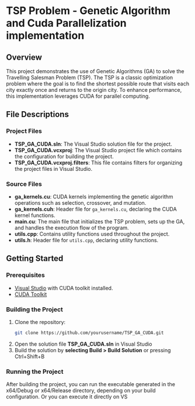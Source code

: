 # TSP Problem - Genetic Algorithm and Cuda Parallelization implementation

## Overview

This project demonstrates the use of Genetic Algorithms (GA) to solve the Travelling Salesman Problem (TSP). The TSP is a classic optimization problem where the goal is to find the shortest possible route that visits each city exactly once and returns to the origin city. To enhance performance, this implementation leverages CUDA for parallel computing.

## File Descriptions

### Project Files
- **TSP_GA_CUDA.sln**: The Visual Studio solution file for the project.
- **TSP_GA_CUDA.vcxproj**: The Visual Studio project file which contains the configuration for building the project.
- **TSP_GA_CUDA.vcxproj.filters**: This file contains filters for organizing the project files in Visual Studio.

### Source Files
- **ga_kernels.cu**: CUDA kernels implementing the genetic algorithm operations such as selection, crossover, and mutation.
- **ga_kernels.cuh**: Header file for `ga_kernels.cu`, declaring the CUDA kernel functions.
- **main.cu**: The main file that initializes the TSP problem, sets up the GA, and handles the execution flow of the program.
- **utils.cpp**: Contains utility functions used throughout the project.
- **utils.h**: Header file for `utils.cpp`, declaring utility functions.

## Getting Started

### Prerequisites

- [Visual Studio](https://visualstudio.microsoft.com/) with CUDA toolkit installed.
- [CUDA Toolkit](https://developer.nvidia.com/cuda-toolkit)

### Building the Project

1. Clone the repository:
   ```sh
   git clone https://github.com/yourusername/TSP_GA_CUDA.git
2. Open the solution file **TSP_GA_CUDA.sln** in Visual Studio
3. Build the solution by **selecting Build > Build Solution** or pressing Ctrl+Shift+B

### Running the Project

After building the project, you can run the executable generated in the x64/Debug or x64/Release directory, depending on your build configuration. Or you can execute it directly on VS
